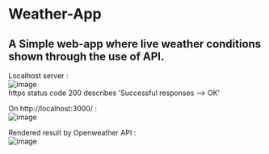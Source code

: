 # Weather-App

## A Simple web-app where live weather conditions shown through the use of API. <br>
Localhost server : <br>
![image](https://user-images.githubusercontent.com/88667216/218321337-b473969a-21f8-44d5-a5f6-5311450b489d.png) <br>
https status code 200 describes 'Successful responses --> OK' <br>

On http://localhost:3000/ : <br>
![image](https://user-images.githubusercontent.com/88667216/218321396-db8ffd5a-9747-4c73-b276-7771c3decaee.png) <br>

Rendered result by Openweather API : <br>
![image](https://user-images.githubusercontent.com/88667216/218321473-d2b62e64-fa04-4fb3-beda-2155b25895f4.png)


